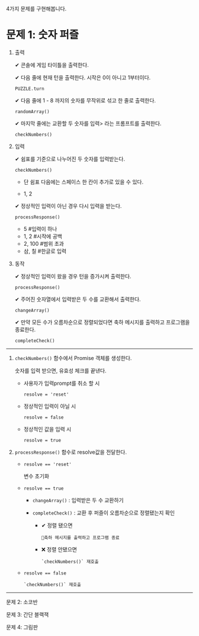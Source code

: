 4가지 문제를 구현해봅니다.

# 문제 1: 숫자 퍼즐

1.  출력

    ✔ 콘솔에 게임 타이틀을 출력한다.

    ✔ 다음 줄에 현재 턴을 출력한다. 시작은 0이 아니고 1부터이다.

        PUZZLE.turn

    ✔ 다음 줄에 1 - 8 까지의 숫자를 무작위로 섞고 한 줄로 출력한다.

        randomArray()

    ✔ 마지막 줄에는 교환할 두 숫자를 입력> 라는 프롬프트를 출력한다.

        checkNumbers()

2.  입력

    ✔ 쉼표를 기준으로 나누어진 두 숫자를 입력받는다.

        checkNumbers()

    - 단 쉼표 다음에는 스페이스 한 칸이 추가로 있을 수 있다.

    - 1, 2

    ✔ 정상적인 입력이 아닌 경우 다시 입력을 받는다.

        processResponse()

    - 5 #입력이 하나
    - 1, 2 #시작에 공백
    - 2, 100 #범위 초과
    - 삼, 칠 #한글로 입력

3.  동작

    ✔ 정상적인 입력이 왔을 경우 턴을 증가시켜 출력한다.

        processResponse()

    ✔ 주어진 숫자열에서 입력받은 두 수를 교환해서 출력한다.

        changeArray()

    ✔ 만약 모든 수가 오름차순으로 정렬되었다면 축하 메시지를 출력하고 프로그램을 종료한다.

        completeCheck()

---

1.  `checkNumbers()` 함수에서 Promise 객체를 생성한다.

    숫자를 입력 받으면, 유효성 체크를 끝낸다.

    - 사용자가 입력prompt를 취소 할 시

      `resolve = 'reset'`

    - 정상적인 입력이 아닐 시

      `resolve = false`

    - 정상적인 값을 입력 시

      `resolve = true`

2.  `processResponse()` 함수로 resolve값을 전달한다.

    - `resolve == 'reset'`

      변수 초기화

    - `resolve == true`

      - `changeArray()` : 입력받은 두 수 교환하기

      - `completeCheck()` : 교환 후 퍼즐이 오름차순으로 정렬됐는지 확인

        - ✔ 정렬 됐으면

              🎉축하 메시지를 출력하고 프로그램 종료

        - ❌ 정렬 안됐으면

              `checkNumbers()` 재호출

    - `resolve == false`

          `checkNumbers()` 재호출

---

문제 2: 소코반

문제 3: 간단 블랙잭

문제 4: 그림판
